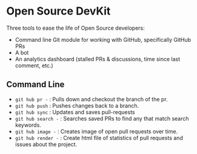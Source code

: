 # Open Source DevKit

Three tools to ease the life of Open Source developers:

- Command line Git module for working with GitHub, specifically GitHub PRs
- A bot
- An analytics dashboard (stalled PRs & discussions, time since last comment,
  etc.)

## Command Line
- `git hub pr -` :  Pulls down and checkout the branch of the pr. 
- `git hub push` :  Pushes changes back to a branch.
- `git hub sync` :  Updates and saves pull-requests 
- `git hub search -` :  Searches saved PRs to find any that match search keywords. 
- `git hub image -` : Creates image of open pull requests over time.
- `git hub render -` : Create html file of statistics of pull requests and issues about the project.